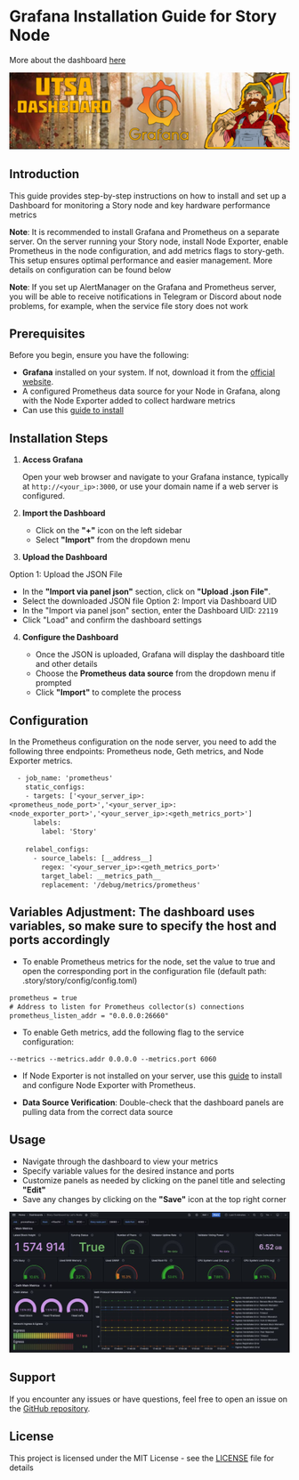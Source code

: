# Grafana Installation Guide for Story Node

More about the dashboard [here](https://grafana.com/grafana/dashboards/22119-story-dashboard-by-let-s-node/)

![Screenshot](dashboard.jpg)

## Introduction

This guide provides step-by-step instructions on how to install and set up a Dashboard for monitoring a Story node and key hardware performance metrics  

**Note**: It is recommended to install Grafana and Prometheus on a separate server. On the server running your Story node, install Node Exporter, enable Prometheus in the node configuration, and add metrics flags to story-geth. This setup ensures optimal performance and easier management. More details on configuration can be found below

**Note**: If you set up AlertManager on the Grafana and Prometheus server, you will be able to receive notifications in Telegram or Discord about node problems, for example, when the service file story does not work

## Prerequisites

Before you begin, ensure you have the following:

- **Grafana** installed on your system. If not, download it from the [official website](https://grafana.com/docs/grafana/latest/setup-grafana/installation/).
- A configured Prometheus data source for your Node in Grafana, along with the Node Exporter added to collect hardware metrics
- Can use this [guide to install](https://utsa.gitbook.io/services/cosmos-wiki/node-exporter-+-grafana-+-prometheus-+-alertmanager) 

## Installation Steps

1. **Access Grafana**

   Open your web browser and navigate to your Grafana instance, typically at `http://<your_ip>:3000`, or use your domain name if a web server is configured.

2. **Import the Dashboard**

   - Click on the **"+"** icon on the left sidebar
   - Select **"Import"** from the dropdown menu

3. **Upload the Dashboard**

 Option 1: Upload the JSON File
   - In the **"Import via panel json"** section, click on **"Upload .json File"**.
   - Select the downloaded JSON file
 Option 2: Import via Dashboard UID
   - In the "Import via panel json" section, enter the Dashboard UID: `22119`
   - Click "Load" and confirm the dashboard settings

4. **Configure the Dashboard**

   - Once the JSON is uploaded, Grafana will display the dashboard title and other details
   - Choose the **Prometheus** **data source** from the dropdown menu if prompted
   - Click **"Import"** to complete the process

## Configuration
In the Prometheus configuration on the node server, you need to add the following three endpoints: Prometheus node, Geth metrics, and Node Exporter metrics.
```
  - job_name: 'prometheus'
    static_configs:
    - targets: ['<your_server_ip>:<prometheus_node_port>','<your_server_ip>:<node_exporter_port>','<your_server_ip>:<geth_metrics_port>']
      labels:
        label: 'Story'

    relabel_configs:
      - source_labels: [__address__]
        regex: '<your_server_ip>:<geth_metrics_port>'
        target_label: __metrics_path__
        replacement: '/debug/metrics/prometheus'
```
## Variables Adjustment: The dashboard uses variables, so make sure to specify the host and ports accordingly

- To enable Prometheus metrics for the node, set the value to true and open the corresponding port in the configuration file (default path: .story/story/config/config.toml)
```
prometheus = true
# Address to listen for Prometheus collector(s) connections
prometheus_listen_addr = "0.0.0.0:26660"
```
- To enable Geth metrics, add the following flag to the service configuration:
``` 
--metrics --metrics.addr 0.0.0.0 --metrics.port 6060
```
- If Node Exporter is not installed on your server, use this [guide](https://utsa.gitbook.io/services/cosmos-wiki/node-exporter-+-grafana-+-prometheus-+-alertmanager#node-exporter) to install and configure Node Exporter with Prometheus.

- **Data Source Verification**: Double-check that the dashboard panels are pulling data from the correct data source

## Usage

- Navigate through the dashboard to view your metrics
- Specify variable values ​​for the desired instance and ports
- Customize panels as needed by clicking on the panel title and selecting **"Edit"**
- Save any changes by clicking on the **"Save"** icon at the top right corner

![Screenshot](dashbord1.jfif)

## Support

If you encounter any issues or have questions, feel free to open an issue on the [GitHub repository](#).

## License

This project is licensed under the MIT License - see the [LICENSE](LICENSE) file for details

